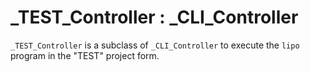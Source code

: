 # _TEST_Controller : _CLI_Controller

`_TEST_Controller` is a subclass of `_CLI_Controller` to execute the `lipo` program in the "TEST" project form. 
